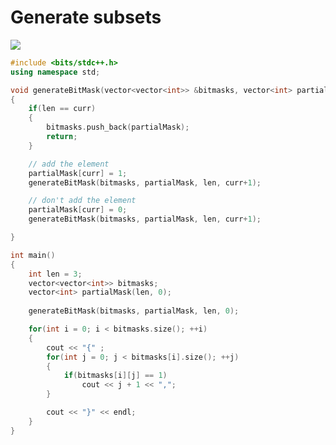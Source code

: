 # Generate subsets

<img src="https://user-images.githubusercontent.com/59721339/101345541-2bc8a700-38ad-11eb-94ff-14ab59026ccb.png" align="center" />

```cpp
#include <bits/stdc++.h>
using namespace std;

void generateBitMask(vector<vector<int>> &bitmasks, vector<int> partialMask, int len, int curr)
{
    if(len == curr)
    {
        bitmasks.push_back(partialMask);
        return;
    }

    // add the element
    partialMask[curr] = 1;
    generateBitMask(bitmasks, partialMask, len, curr+1);

    // don't add the element
    partialMask[curr] = 0;
    generateBitMask(bitmasks, partialMask, len, curr+1);

}

int main()
{
    int len = 3;
    vector<vector<int>> bitmasks;
    vector<int> partialMask(len, 0);
    
    generateBitMask(bitmasks, partialMask, len, 0);

    for(int i = 0; i < bitmasks.size(); ++i)
    {
        cout << "{" ;
        for(int j = 0; j < bitmasks[i].size(); ++j)
        {
            if(bitmasks[i][j] == 1)
                cout << j + 1 << ",";
        }

        cout << "}" << endl;
    }
}

```
